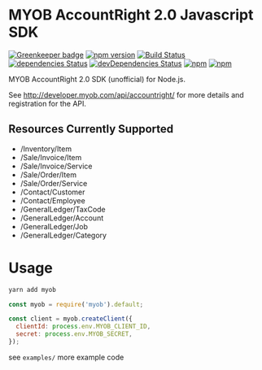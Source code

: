 # MYOB AccountRight 2.0 Javascript SDK

[![Greenkeeper badge](https://badges.greenkeeper.io/ordermentum/myob-javascript-sdk.svg)](https://greenkeeper.io/)
[![npm version](https://badge.fury.io/js/myob.svg)](https://badge.fury.io/js/myob)
[![Build Status](https://travis-ci.org/ordermentum/myob-javascript-sdk.svg?branch=master)](https://travis-ci.org/ordermentum/myob-javascript-sdk)
[![dependencies Status](https://david-dm.org/ordermentum/myob-javascript-sdk/status.svg)](https://david-dm.org/ordermentum/myob-javascript-sdk)
[![devDependencies Status](https://david-dm.org/ordermentum/steveo/dev-status.svg)](https://david-dm.org/ordermentum/myob-javascript-sdk?type=dev)
[![npm](https://img.shields.io/npm/l/myob.svg)](https://www.npmjs.com/package/myob)
[![npm](https://img.shields.io/npm/dt/myob.svg)](https://www.npmjs.com/package/myob)

MYOB AccountRight 2.0 SDK (unofficial) for Node.js.

See http://developer.myob.com/api/accountright/ for more details and registration for the API.

## Resources Currently Supported

* /Inventory/Item
* /Sale/Invoice/Item
* /Sale/Invoice/Service
* /Sale/Order/Item
* /Sale/Order/Service
* /Contact/Customer
* /Contact/Employee
* /GeneralLedger/TaxCode
* /GeneralLedger/Account
* /GeneralLedger/Job
* /GeneralLedger/Category


# Usage

```bash
yarn add myob
```

```javascript
const myob = require('myob').default;

const client = myob.createClient({
  clientId: process.env.MYOB_CLIENT_ID,
  secret: process.env.MYOB_SECRET,
});

```

see `examples/` more example code
